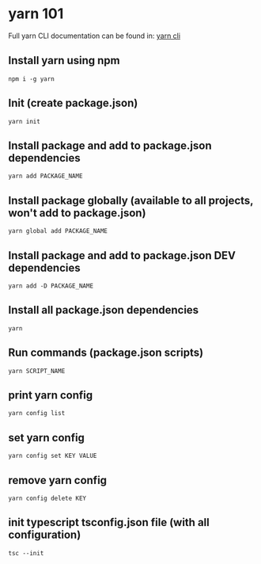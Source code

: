 # yarn 101
Full yarn CLI documentation can be found in: [yarn cli](https://yarnpkg.com/en/docs/cli/)

## Install yarn using npm
`npm i -g yarn`

## Init (create package.json)
`yarn init`

## Install package and add to package.json dependencies
`yarn add PACKAGE_NAME`

## Install package globally (available to all projects, won't add to package.json)
`yarn global add PACKAGE_NAME`

## Install package and add to package.json DEV dependencies
`yarn add -D PACKAGE_NAME`

## Install all package.json dependencies
`yarn`

## Run commands (package.json scripts)
`yarn SCRIPT_NAME`

## print yarn config
`yarn config list`

## set yarn config
`yarn config set KEY VALUE`

## remove yarn config
`yarn config delete KEY`

## init typescript tsconfig.json file (with all configuration)
`tsc --init`
